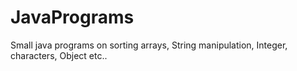 # JavaPrograms
Small java programs on sorting arrays, String manipulation, Integer, characters, Object etc.. 
